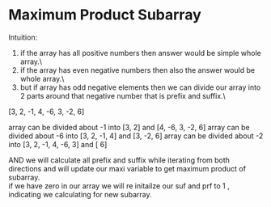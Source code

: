 # Maximum Product Subarray

Intuition:
1. if the array has all positive numbers then answer would be simple whole array.\
2. if the array has even negative numbers then also the answer would be whole array.\
3. but if array has odd negative elements then we can divide our array into 2 parts around that negative number that is prefix and suffix.\

  [3, 2, -1, 4, -6, 3, -2, 6]

array can be divided about -1 into [3, 2] and [4, -6, 3, -2, 6]
array can be divided about -6 into [3, 2, -1, 4] and [3, -2, 6]
array can be divided about -2 into [3, 2, -1, 4, -6, 3] and [ 6]

AND we will calculate all prefix and suffix while iterating from both directions and will update our maxi variable to get maximum product of subarray.\
if we have zero in our array we will re initailze our suf and prf to 1 , indicating we calculating for new subarray.


